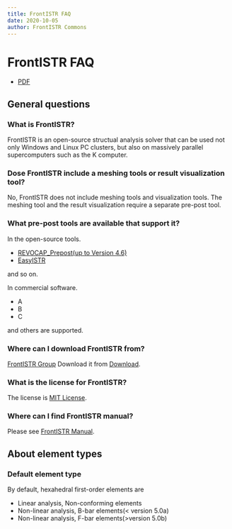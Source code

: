 ```yaml
---
title: FrontISTR FAQ
date: 2020-10-05
author: FrontISTR Commons
---
```


<!-- 表記は FrontISTR ver. 0.0 で統一します -->
# FrontISTR FAQ

- [PDF](faq_en.pdf)

## General questions

### What is FrontISTR?

FrontISTR is an open-source structual analysis solver that can be used not only Windows and Linux PC clusters, but also on massively parallel supercomputers such as the K computer.

### Dose FrontISTR include a meshing tools or result visualization tool?

No, FrontISTR does not include meshing tools and visualization tools. The meshing tool and the result visualization require a separate pre-post tool.

### What pre-post tools are available that support it?

In the open-source tools.

- [REVOCAP_Prepost(up to Version 4.6)](https://www.frontistr.com/download/)
- [EasyISTR](http://opencae.gifu-nct.ac.jp/pukiwiki/index.php?AboutEasyISTR)

and so on.

In commercial software.

- A
- B
- C

and others are supported.

### Where can I download FrontISTR from?

[FrontISTR Group](https://www.frontistr.com/) Download it from [Download](https://www.frontistr.com/download/).

### What is the license for FrontISTR?

The license is [MIT License](https://gitlab.com/FrontISTR-Commons/FrontISTR/-/blob/master/License.txt).

### Where can I find FrontISTR manual?

Please see [FrontISTR Manual](https://frontistr-commons.gitlab.io/FrontISTR_manual/en/).

## About element types

### Default element type

By default, hexahedral first-order elements are

 - Linear analysis, Non-conforming elements
 - Non-linear analysis, B-bar elements(< version 5.0a)
 - Non-linear analysis, F-bar elements(>version 5.0b)

